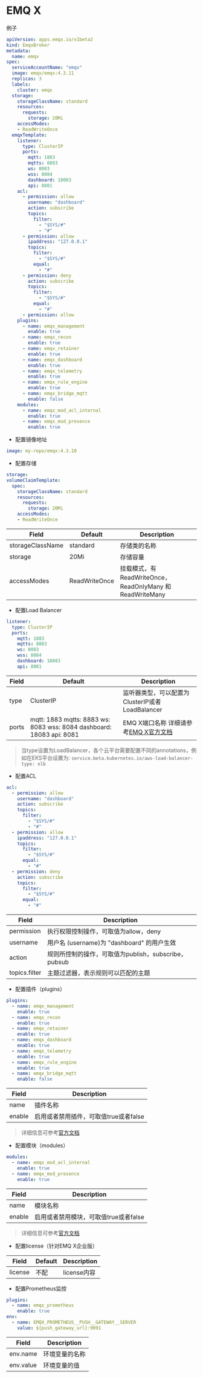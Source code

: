 # EMQ X

例子

```yaml
apiVersion: apps.emqx.io/v1beta2
kind: EmqxBroker
metadata:
  name: emqx
spec:
  serviceAccountName: "emqx"
  image: emqx/emqx:4.3.11
  replicas: 3
  labels:
    cluster: emqx
  storage:
    storageClassName: standard
    resources:
      requests:
        storage: 20Mi
    accessModes:
    - ReadWriteOnce
  emqxTemplate:
    listener:
      type: ClusterIP
      ports:
        mqtt: 1883
        mqtts: 8883
        ws: 8083
        wss: 8084
        dashboard: 18083
        api: 8081
    acl:
      - permission: allow
        username: "dashboard"
        action: subscribe
        topics:
          filter:
            - "$SYS/#"
            - "#"
      - permission: allow
        ipaddress: "127.0.0.1"
        topics:
          filter:
            - "$SYS/#"
          equal:
            - "#"
      - permission: deny
        action: subscribe
        topics:
          filter:
            - "$SYS/#"
          equal:
            - "#"
      - permission: allow
    plugins:
      - name: emqx_management
        enable: true
      - name: emqx_recon
        enable: true
      - name: emqx_retainer
        enable: true
      - name: emqx_dashboard
        enable: true
      - name: emqx_telemetry
        enable: true
      - name: emqx_rule_engine
        enable: true
      - name: emqx_bridge_mqtt
        enable: false
    modules:
      - name: emqx_mod_acl_internal
        enable: true
      - name: emqx_mod_presence
        enable: true
```

- 配置镜像地址

```yaml
image: my-repo/emqx:4.3.10
```

- 配置存储

```yaml
storage:
volumeClaimTemplate:
  spec:
    storageClassName: standard
    resources:
      requests:
        storage: 20Mi
    accessModes:
    - ReadWriteOnce
```

| Field | Default | Description |
| --- | --- | --- |
| storageClassName | standard | 存储类的名称 |
| storage | 20Mi | 存储容量 |
| accessModes | ReadWriteOnce | 挂载模式，有ReadWriteOnce，ReadOnlyMany 和 ReadWriteMany |
- 配置Load Balancer

```yaml
listener:
  type: ClusterIP
  ports:
    mqtt: 1883
    mqtts: 8883
    ws: 8083
    wss: 8084
    dashboard: 18083
    api: 8081
```

| Field | Default | Description |
| --- | --- | --- |
| type | ClusterIP | 监听器类型，可以配置为ClusterIP或者LoadBalancer |
| ports | mqtt: 1883 mqtts: 8883 ws: 8083 wss: 8084 dashboard: 18083 api: 8081 | EMQ X端口名称 详细请参考[EMQ X官方文档](https://www.emqx.io/docs/zh/v4.3/tutorial/deploy.html) |

> 当type设置为LoadBalancer，各个云平台需要配置不同的annotations，例如在EKS平台设置为: `service.beta.kubernetes.io/aws-load-balancer-type: nlb`
>

- 配置ACL

```yaml
acl:
  - permission: allow
    username: "dashboard"
    action: subscribe
    topics:
      filter:
        - "$SYS/#"
        - "#"
  - permission: allow
    ipaddress: "127.0.0.1"
    topics:
      filter:
        - "$SYS/#"
      equal:
        - "#"
  - permission: deny
    action: subscribe
    topics:
      filter:
        - "$SYS/#"
      equal:
        - "#"
```

| Field | Description |
| --- | --- |
| permission | 执行权限控制操作，可取值为allow，deny |
| username | 用户名 (username)为 "dashboard" 的用户生效 |
| action | 规则所控制的操作，可取值为publish，subscribe，pubsub |
| topics.filter | 主题过滤器，表示规则可以匹配的主题 |
- 配置插件（plugins）

```yaml
plugins:
  - name: emqx_management
    enable: true
  - name: emqx_recon
    enable: true
  - name: emqx_retainer
    enable: true
  - name: emqx_dashboard
    enable: true
  - name: emqx_telemetry
    enable: true
  - name: emqx_rule_engine
    enable: true
  - name: emqx_bridge_mqtt
    enable: false
```

| Field | Description |
| --- | --- |
| name | 插件名称 |
| enable | 启用或者禁用插件，可取值true或者false |

> 详细信息可参考[官方文档](https://docs.emqx.cn/broker/v4.3/advanced/plugins.html#%E6%8F%92%E4%BB%B6%E5%88%97%E8%A1%A8)
>
- 配置模块（modules）

```yaml
modules:
  - name: emqx_mod_acl_internal
    enable: true
  - name: emqx_mod_presence
    enable: true
```

| Field | Description |
| --- | --- |
| name | 模块名称 |
| enable | 启用或者禁用模块，可取值true或者false |

> 详细信息可参考[官方文档](https://docs.emqx.cn/broker/v4.3/advanced/internal-modules.html)
>

- 配置license（针对EMQ X企业版）

| Field | Default | Description |
| --- | --- | --- |
| license | 不配 | license内容 |
- 配置Prometheus监控

```yaml
plugins:
  - name: emqx_prometheus
    enable: true
env:
  - name: EMQX_PROMETHEUS__PUSH__GATEWAY__SERVER
    value: ${push_gateway_url}:9091
```

| Field | Description |
| --- | --- |
| env.name | 环境变量的名称 |
| env.value | 环境变量的值 |
